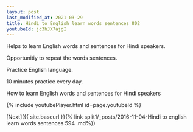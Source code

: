 ```yaml
---
layout: post
last_modified_at: 2021-03-29
title: Hindi to English learn words sentences 802 
youtubeId: jc3hJX7ajgI
---
```

 
 
Helps to learn English words and sentences for Hindi speakers.

Opportunitiy to repeat the words sentences. 

Practice English language. 
 
10 minutes practice every day. 
 
How to learn English words and sentences for Hindi speakers 
 
{% include youtubePlayer.html id=page.youtubeId %}
 
 
[Next]({{ site.baseurl }}{% link  split1/_posts/2016-11-04-Hindi to english learn words sentences 594 .md%})
 
